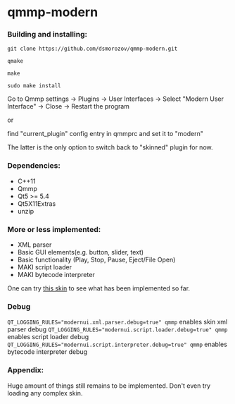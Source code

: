 # qmmp-modern
### Building and installing: 
`git clone https://github.com/dsmorozov/qmmp-modern.git` 

`qmake` 

`make`  

`sudo make install`

Go to Qmmp settings -> Plugins -> User Interfaces -> Select "Modern User Interface" -> Close -> Restart the program

or

find "current_plugin" config entry in qmmprc and set it to "modern"

The latter is the only option to switch back to "skinned" plugin for now.


### Dependencies:
- C++11
- Qmmp
- Qt5 >= 5.4
- Qt5X11Extras
- unzip

### More or less implemented:
- XML parser
- Basic GUI elements(e.g. button, slider, text)
- Basic functionality (Play, Stop, Pause, Eject/File Open)
- MAKI script loader
- MAKI bytecode interpreter

One can try [this skin](https://www.dropbox.com/s/6x3xwimij5giasb/Tutorial2.wal?dl=0) to see what has been implemented so far.

### Debug
`QT_LOGGING_RULES="modernui.xml.parser.debug=true" qmmp` enables skin xml parser debug
`QT_LOGGING_RULES="modernui.script.loader.debug=true" qmmp` enables script loader debug
`QT_LOGGING_RULES="modernui.script.interpreter.debug=true" qmmp` enables bytecode interpreter debug

### Appendix:
Huge amount of things still remains to be implemented. Don't even try loading any complex skin.
